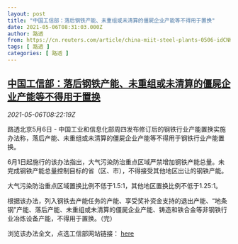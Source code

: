 ```yaml
---
layout: post
title: "中国工信部：落后钢铁产能、未重组或未清算的僵屍企业产能等不得用于置换"
date: 2021-05-06T08:31:03.000Z
author: 路透
from: https://cn.reuters.com/article/china-miit-steel-plants-0506-idCNKBS2CN0SW
tags: [ 路透 ]
categories: [ 路透 ]
---
```

<!--1620289863000-->
[中国工信部：落后钢铁产能、未重组或未清算的僵屍企业产能等不得用于置换](https://cn.reuters.com/article/china-miit-steel-plants-0506-idCNKBS2CN0SW)
------

<div>
<div><i>2021-05-06T08:22:19Z</i></div><p>路透北京5月6日 - 中国工业和信息化部周四发布修订后的钢铁行业产能置换实施办法称，落后产能、未重组或未清算的僵屍企业产能等不得用于钢铁行业产能置换。</p><p>6月1日起施行的该办法指出，大气污染防治重点区域严禁增加钢铁产能总量。未完成钢铁产能总量控制目标的省（区、市），不得接受其他地区出让的钢铁产能。</p><p>大气污染防治重点区域置换比例不低于1.5:1，其他地区置换比例不低于1.25:1。</p><p>根据该办法，列入钢铁去产能任务的产能、享受奖补资金支持的退出产能、“地条钢”产能、落后产能、未重组或未清算的僵屍企业产能、铸造和铁合金等非钢铁行业冶炼设备产能，不得用于置换。（完）</p><p>浏览该办法全文，点选工信部网站链接： <a href="https://www.miit.gov.cn/jgsj/ycls/gzdt/art/2021/art_14127109098d4971b19a7966a1767aa8.html">here</a></p>
</div>
